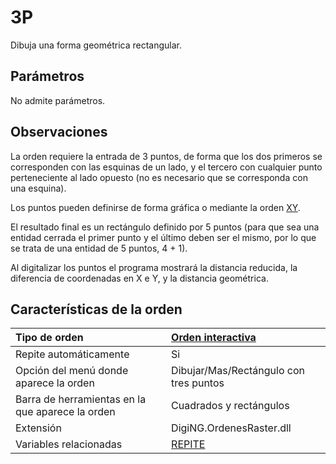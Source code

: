 # 3P

Dibuja una forma geométrica rectangular.

## Parámetros

No admite parámetros.

## Observaciones

La orden requiere la entrada de 3 puntos, de forma que los dos primeros se corresponden con las esquinas de un lado, y el tercero con cualquier punto perteneciente al lado opuesto \(no es necesario que se corresponda con una esquina\).

Los puntos pueden definirse de forma gráfica o mediante la orden [XY](XY.html).

El resultado final es un rectángulo definido por 5 puntos \(para que sea una entidad cerrada el primer punto y el último deben ser el mismo, por lo que se trata de una entidad de 5 puntos, 4 + 1\).

Al digitalizar los puntos el programa mostrará la distancia reducida, la diferencia de coordenadas en X e Y, y la distancia geométrica.

## Características de la orden

| Tipo de orden | [Orden interactiva]() |
| :--- | :--- |
| Repite automáticamente | Si |
| Opción del menú donde aparece la orden | Dibujar/Mas/Rectángulo con tres puntos |
| Barra de herramientas en la que aparece la orden | Cuadrados y rectángulos |
| Extensión | DigiNG.OrdenesRaster.dll |
| Variables relacionadas | [REPITE](REPITE.html) |

